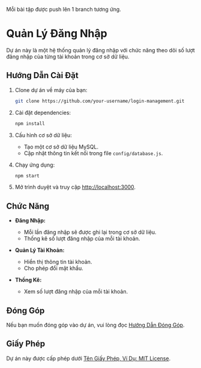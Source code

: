 Mỗi bài tập được push lên 1 branch tương ứng.

# Quản Lý Đăng Nhập

Dự án này là một hệ thống quản lý đăng nhập với chức năng theo dõi số lượt đăng nhập của từng tài khoản trong cơ sở dữ liệu.

## Hướng Dẫn Cài Đặt

1. Clone dự án về máy của bạn:

    ```bash
    git clone https://github.com/your-username/login-management.git
    ```

2. Cài đặt dependencies:

    ```bash
    npm install
    ```

3. Cấu hình cơ sở dữ liệu:

    - Tạo một cơ sở dữ liệu MySQL.
    - Cập nhật thông tin kết nối trong file `config/database.js`.

4. Chạy ứng dụng:

    ```bash
    npm start
    ```

5. Mở trình duyệt và truy cập [http://localhost:3000](http://localhost:3000).

## Chức Năng

- **Đăng Nhập:**
  - Mỗi lần đăng nhập sẽ được ghi lại trong cơ sở dữ liệu.
  - Thống kê số lượt đăng nhập của mỗi tài khoản.

- **Quản Lý Tài Khoản:**
  - Hiển thị thông tin tài khoản.
  - Cho phép đổi mật khẩu.

- **Thống Kê:**
  - Xem số lượt đăng nhập của mỗi tài khoản.

## Đóng Góp

Nếu bạn muốn đóng góp vào dự án, vui lòng đọc [Hướng Dẫn Đóng Góp](CONTRIBUTING.md).

## Giấy Phép

Dự án này được cấp phép dưới [Tên Giấy Phép, Ví Dụ: MIT License](LICENSE).
   
   
   
